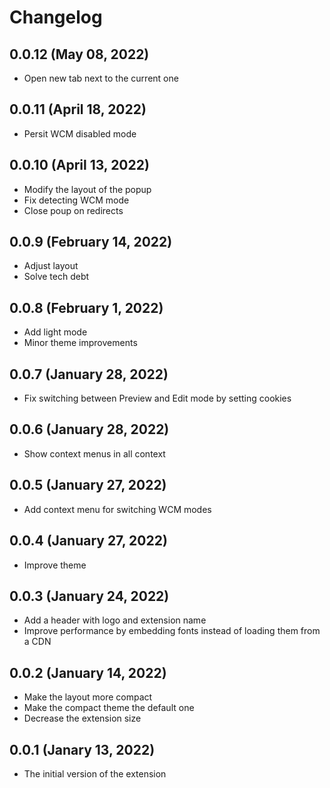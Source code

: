 # Changelog

## 0.0.12 (May 08, 2022)

* Open new tab next to the current one

## 0.0.11 (April 18, 2022)

* Persit WCM disabled mode

## 0.0.10 (April 13, 2022)

* Modify the layout of the popup
* Fix detecting WCM mode
* Close poup on redirects

## 0.0.9 (February 14, 2022)

* Adjust layout
* Solve tech debt

## 0.0.8 (February 1, 2022)

* Add light mode
* Minor theme improvements

## 0.0.7 (January 28, 2022)

* Fix switching between Preview and Edit mode by setting cookies

## 0.0.6 (January 28, 2022)

* Show context menus in all context

## 0.0.5 (January 27, 2022)

* Add context menu for switching WCM modes

## 0.0.4 (January 27, 2022)

* Improve theme

## 0.0.3 (January 24, 2022)

* Add a header with logo and extension name
* Improve performance by embedding fonts instead of loading them from a CDN

## 0.0.2 (January 14, 2022)

* Make the layout more compact
* Make the compact theme the default one
* Decrease the extension size

## 0.0.1 (Janary 13, 2022)

* The initial version of the extension
